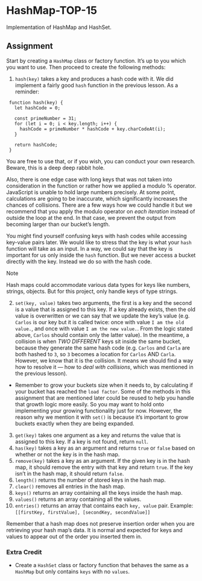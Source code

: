 # HashMap-TOP-15

Implementation of HashMap and HashSet.

## Assignment

Start by creating a `HashMap` class or factory function. It’s up to you which you want to use. Then proceed to create the following methods:

1. `hash(key)` takes a key and produces a hash code with it. We did implement a fairly good `hash` function in the previous lesson. As a reminder:

```
 function hash(key) {
   let hashCode = 0;
      
   const primeNumber = 31;
   for (let i = 0; i < key.length; i++) {
     hashCode = primeNumber * hashCode + key.charCodeAt(i);
   }

   return hashCode;
 } 
```

You are free to use that, or if you wish, you can conduct your own research. Beware, this is a deep deep rabbit hole.

Also, there is one edge case with long keys that was not taken into consideration in the function or rather how we applied a modulo % operator. JavaScript is unable to hold large numbers precisely. At some point, calculations are going to be inaccurate, which significantly increases the chances of collisions. There are a few ways how we could handle it but we recommend that you apply the modulo operator on *each iteration* instead of outside the loop at the end. In that case, we prevent the output from becoming larger than our bucket’s length.

You might find yourself confusing keys with hash codes while accessing key-value pairs later. We would like to stress that the key is what your `hash` function will take as an input. In a way, we could say that the key is important for us only inside the `hash` function. But we never access a bucket directly with the key. Instead we do so with the hash code.

> [!NOTE]
> Hash maps could accommodate various data types for keys like numbers, strings, objects. But for this project, only handle keys of type strings.

2. `set(key, value)` takes two arguments, the first is a key and the second is a value that is assigned to this key. If a key already exists, then the old value is overwritten or we can say that we update the key’s value (e.g. `Carlos` is our key but it is called twice: once with value `I am the old value.`, and once with value `I am the new value.`. From the logic stated above, `Carlos` should contain only the latter value).
In the meantime, a collision is when *TWO DIFFERENT* keys sit inside the same bucket, because they generate the same hash code (e.g. `Carlos` and `Carla` are both hashed to `3`, so `3` becomes a location for `Carlos` AND `Carla`. However, we know that it is the collision. It means we should find a way how to resolve it — how to *deal with collisions*, which was mentioned in the previous lesson).
- Remember to grow your buckets size when it needs to, by calculating if your bucket has reached the `load factor`. Some of the methods in this assignment that are mentioned later could be reused to help you handle that growth logic more easily. So you may want to hold onto implementing your growing functionality just for now. However, the reason why we mention it with `set()` is because it’s important to grow buckets exactly when they are being expanded.
3. `get(key)` takes one argument as a key and returns the value that is assigned to this key. If a key is not found, return `null`.
4. `has(key)` takes a key as an argument and returns `true` or `false` based on whether or not the key is in the hash map.
5. `remove(key)` takes a key as an argument. If the given key is in the hash map, it should remove the entry with that key and return `true`. If the key isn’t in the hash map, it should return `false`.
6. `length()` returns the number of stored keys in the hash map.
7. `clear()` removes all entries in the hash map.
8. `keys()` returns an array containing all the keys inside the hash map.
9. `values()` returns an array containing all the values.
10. `entries()` returns an array that contains each `key, value` pair. Example: `[[firstKey, firstValue], [secondKey, secondValue]]`

Remember that a hash map does not preserve insertion order when you are retrieving your hash map’s data. It is normal and expected for keys and values to appear out of the order you inserted them in.

### Extra Credit
- Create a `HashSet` class or factory function that behaves the same as a `HashMap` but only contains `keys` with no `values`.